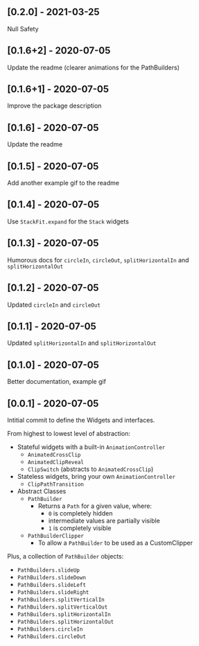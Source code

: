 ## [0.2.0] - 2021-03-25

Null Safety

## [0.1.6+2] - 2020-07-05

Update the readme (clearer animations for the PathBuilders)

## [0.1.6+1] - 2020-07-05

Improve the package description

## [0.1.6] - 2020-07-05

Update the readme

## [0.1.5] - 2020-07-05

Add another example gif to the readme

## [0.1.4] - 2020-07-05

Use `StackFit.expand` for the `Stack` widgets

## [0.1.3] - 2020-07-05

Humorous docs for `circleIn`, `circleOut`, `splitHorizontalIn` and `splitHorizontalOut`

## [0.1.2] - 2020-07-05

Updated `circleIn` and `circleOut`

## [0.1.1] - 2020-07-05

Updated `splitHorizontalIn` and `splitHorizontalOut`

## [0.1.0] - 2020-07-05

Better documentation, example gif

## [0.0.1] - 2020-07-05

Intitial commit to define the Widgets and interfaces.

From highest to lowest level of abstraction:

* Stateful widgets with a built-in `AnimationController`
   * `AnimatedCrossClip`
   * `AnimatedClipReveal`
   * `ClipSwitch` (abstracts to `AnimatedCrossClip`)
* Stateless widgets, bring your own `AnimationController`
   * `ClipPathTransition`
* Abstract Classes
   * `PathBuilder`
      * Returns a `Path` for a given value, where:
         * `0` is completely hidden
         * intermediate values are partially visible
         * `1` is completely visible
   * `PathBuilderClipper`
      * To allow a `PathBuilder` to be used as a CustomClipper

Plus, a collection of `PathBuilder` objects:

* `PathBuilders.slideUp`
* `PathBuilders.slideDown`
* `PathBuilders.slideLeft`
* `PathBuilders.slideRight`
* `PathBuilders.splitVerticalIn`
* `PathBuilders.splitVerticalOut`
* `PathBuilders.splitHorizontalIn`
* `PathBuilders.splitHorizontalOut`
* `PathBuilders.circleIn`
* `PathBuilders.circleOut`